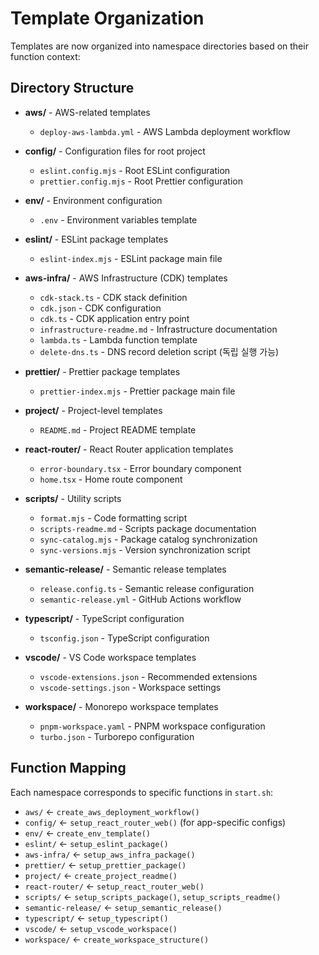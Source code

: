 # Template Organization

Templates are now organized into namespace directories based on their function context:

## Directory Structure

- **aws/** - AWS-related templates
  - `deploy-aws-lambda.yml` - AWS Lambda deployment workflow

- **config/** - Configuration files for root project
  - `eslint.config.mjs` - Root ESLint configuration
  - `prettier.config.mjs` - Root Prettier configuration

- **env/** - Environment configuration
  - `.env` - Environment variables template

- **eslint/** - ESLint package templates
  - `eslint-index.mjs` - ESLint package main file

- **aws-infra/** - AWS Infrastructure (CDK) templates
  - `cdk-stack.ts` - CDK stack definition
  - `cdk.json` - CDK configuration
  - `cdk.ts` - CDK application entry point
  - `infrastructure-readme.md` - Infrastructure documentation
  - `lambda.ts` - Lambda function template
  - `delete-dns.ts` - DNS record deletion script (독립 실행 가능)

- **prettier/** - Prettier package templates
  - `prettier-index.mjs` - Prettier package main file

- **project/** - Project-level templates
  - `README.md` - Project README template

- **react-router/** - React Router application templates
  - `error-boundary.tsx` - Error boundary component
  - `home.tsx` - Home route component

- **scripts/** - Utility scripts
  - `format.mjs` - Code formatting script
  - `scripts-readme.md` - Scripts package documentation
  - `sync-catalog.mjs` - Package catalog synchronization
  - `sync-versions.mjs` - Version synchronization script

- **semantic-release/** - Semantic release templates
  - `release.config.ts` - Semantic release configuration
  - `semantic-release.yml` - GitHub Actions workflow

- **typescript/** - TypeScript configuration
  - `tsconfig.json` - TypeScript configuration

- **vscode/** - VS Code workspace templates
  - `vscode-extensions.json` - Recommended extensions
  - `vscode-settings.json` - Workspace settings

- **workspace/** - Monorepo workspace templates
  - `pnpm-workspace.yaml` - PNPM workspace configuration
  - `turbo.json` - Turborepo configuration

## Function Mapping

Each namespace corresponds to specific functions in `start.sh`:

- `aws/` ← `create_aws_deployment_workflow()`
- `config/` ← `setup_react_router_web()` (for app-specific configs)
- `env/` ← `create_env_template()`
- `eslint/` ← `setup_eslint_package()`
- `aws-infra/` ← `setup_aws_infra_package()`
- `prettier/` ← `setup_prettier_package()`
- `project/` ← `create_project_readme()`
- `react-router/` ← `setup_react_router_web()`
- `scripts/` ← `setup_scripts_package()`, `setup_scripts_readme()`
- `semantic-release/` ← `setup_semantic_release()`
- `typescript/` ← `setup_typescript()`
- `vscode/` ← `setup_vscode_workspace()`
- `workspace/` ← `create_workspace_structure()`